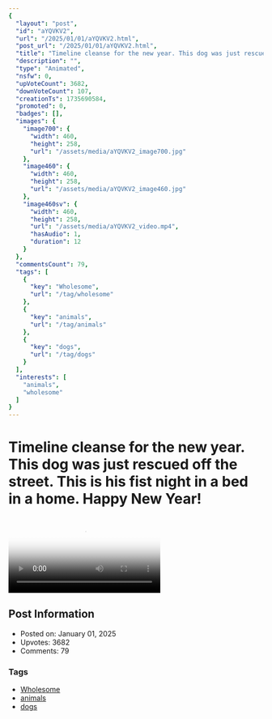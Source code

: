 ```yaml
---
{
  "layout": "post",
  "id": "aYQVKV2",
  "url": "/2025/01/01/aYQVKV2.html",
  "post_url": "/2025/01/01/aYQVKV2.html",
  "title": "Timeline cleanse for the new year. This dog was just rescued off the street. This is his fist night in a bed in a home. Happy New Year!",
  "description": "",
  "type": "Animated",
  "nsfw": 0,
  "upVoteCount": 3682,
  "downVoteCount": 107,
  "creationTs": 1735690584,
  "promoted": 0,
  "badges": [],
  "images": {
    "image700": {
      "width": 460,
      "height": 258,
      "url": "/assets/media/aYQVKV2_image700.jpg"
    },
    "image460": {
      "width": 460,
      "height": 258,
      "url": "/assets/media/aYQVKV2_image460.jpg"
    },
    "image460sv": {
      "width": 460,
      "height": 258,
      "url": "/assets/media/aYQVKV2_video.mp4",
      "hasAudio": 1,
      "duration": 12
    }
  },
  "commentsCount": 79,
  "tags": [
    {
      "key": "Wholesome",
      "url": "/tag/wholesome"
    },
    {
      "key": "animals",
      "url": "/tag/animals"
    },
    {
      "key": "dogs",
      "url": "/tag/dogs"
    }
  ],
  "interests": [
    "animals",
    "wholesome"
  ]
}
---
```


# Timeline cleanse for the new year. This dog was just rescued off the street. This is his fist night in a bed in a home. Happy New Year!

<video controls playsinline loop poster="/assets/media/aYQVKV2_image460.jpg">
  <source src="/assets/media/aYQVKV2_video.mp4" type="video/mp4">
  Your browser does not support the video tag.
</video>

## Post Information

- Posted on: January 01, 2025
- Upvotes: 3682
- Comments: 79

### Tags

- [Wholesome](/tag/Wholesome)
- [animals](/tag/animals)
- [dogs](/tag/dogs)
